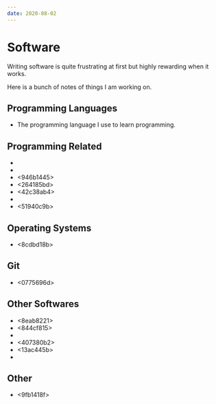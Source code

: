 ```yaml
---
date: 2020-08-02
---
```


# Software

Writing software is quite frustrating at first but highly rewarding when it
works.

Here is a bunch of notes of things I am working on.


## Programming Languages

* <f6590254> The programming language I use to learn programming.


## Programming Related

* <bed2654e>
* <c7120da0>
* <946b1445>
* <264185bd>
* <42c38ab4>
* <c01d3d0c>
* <51940c9b>


## Operating Systems

* <8cdbd18b>


## Git

* <0775696d>


## Other Softwares

* <8eab8221>
* <844cf815>
* <f68c39f2>
* <407380b2>
* <13ac445b>
* <fe0b435d>


## Other

* <9fb1418f>
